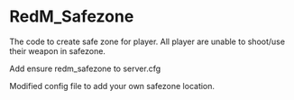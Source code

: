 # RedM_Safezone

The code to create safe zone for player. All player are unable to shoot/use their weapon in safezone.

Add ensure redm_safezone to server.cfg

Modified config file to add your own safezone location.
